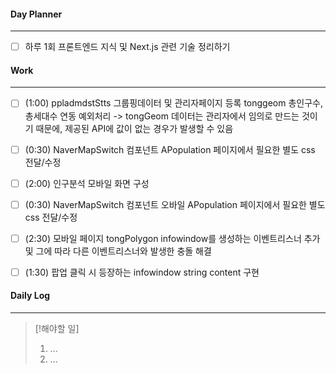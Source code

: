 
#### Day Planner
---
- [ ] 하루 1회 프론트엔드 지식 및 Next.js 관련 기술 정리하기


#### Work
---
- [ ] (1:00) ppladmdstStts 그룹핑데이터 및 관리자페이지 등록 tonggeom 총인구수, 총세대수 연동 예외처리 -> tongGeom 데이터는 관리자에서 임의로 만드는 것이기 때문에, 제공된 API에 값이 없는 경우가 발생할 수 있음
- [ ] (0:30) NaverMapSwitch 컴포넌트 APopulation 페이지에서 필요한 별도 css 전달/수정
- [ ] (2:00) 인구분석 모바일 화면 구성
- [ ] (0:30) NaverMapSwitch 컴포넌트 오바일 APopulation 페이지에서 필요한 별도 css 전달/수정
- [ ] (2:30) 모바일 페이지 tongPolygon infowindow를 생성하는 이벤트리스너 추가 및 그에 따라 다른 이벤트리스너와 발생한 충돌 해결
- [ ] (1:30) 팝업 클릭 시 등장하는 infowindow string content 구현


#### Daily Log
---

> [!해야할 일]
> 1. ...
> 2. ...



